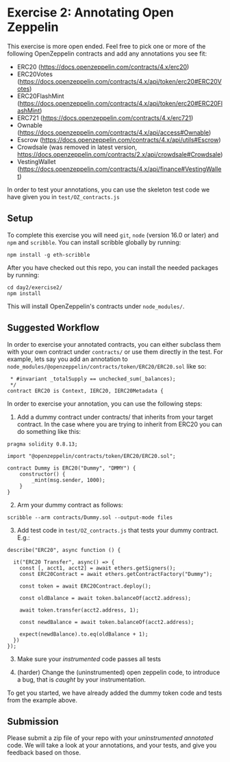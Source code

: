 # Exercise 2: Annotating Open Zeppelin

This exercise is more open ended. Feel free to pick one or more of the following OpenZeppelin contracts and add any annotations you see fit:

- ERC20 (https://docs.openzeppelin.com/contracts/4.x/erc20)
- ERC20Votes (https://docs.openzeppelin.com/contracts/4.x/api/token/erc20#ERC20Votes)
- ERC20FlashMint (https://docs.openzeppelin.com/contracts/4.x/api/token/erc20#ERC20FlashMint)
- ERC721 (https://docs.openzeppelin.com/contracts/4.x/erc721)
- Ownable (https://docs.openzeppelin.com/contracts/4.x/api/access#Ownable)
- Escrow (https://docs.openzeppelin.com/contracts/4.x/api/utils#Escrow)
- Crowdsale (was removed in latest version, https://docs.openzeppelin.com/contracts/2.x/api/crowdsale#Crowdsale)
- VestingWallet (https://docs.openzeppelin.com/contracts/4.x/api/finance#VestingWallet)

In order to test your annotations, you can use the skeleton test code we have given you in `test/OZ_contracts.js`

## Setup

To complete this exercise you will need `git`, `node` (version 16.0 or later) and `npm` and `scribble`.
You can install scribble globally by running:

```
npm install -g eth-scribble
```

After you have checked out this repo, you can install the needed packages by running:

```
cd day2/exercise2/
npm install
```

This will install OpenZeppelin's contracts under `node_modules/`.

## Suggested Workflow

In order to exercise your annotated contracts, you can either subclass them with your own contract under `contracts/` or use them directly in the test. For example, lets say you add an annotation to `node_modules/@openzeppelin/contracts/token/ERC20/ERC20.sol` like so:

```
 * #invariant _totalSupply == unchecked_sum(_balances);
 */
contract ERC20 is Context, IERC20, IERC20Metadata {
```

In order to exercise your annotation, you can use the following steps:

1. Add a dummy contract under contracts/ that inherits from your target contract. In the case where you are trying to inherit from ERC20 you can do something like this:

```
pragma solidity 0.8.13;

import "@openzeppelin/contracts/token/ERC20/ERC20.sol";

contract Dummy is ERC20("Dummy", "DMMY") {
	constructor() {
		_mint(msg.sender, 1000);
	}
}
```

2. Arm your dummy contract as follows:

`scribble --arm contracts/Dummy.sol --output-mode files`


3. Add test code in `test/OZ_contracts.js` that tests your dummy contract. E.g.:

```
describe("ERC20", async function () {

  it("ERC20 Transfer", async() => {
    const [, acct1, acct2] = await ethers.getSigners();
    const ERC20Contract = await ethers.getContractFactory("Dummy");

    const token = await ERC20Contract.deploy();

    const oldBalance = await token.balanceOf(acct2.address);

    await token.transfer(acct2.address, 1);

    const newdBalance = await token.balanceOf(acct2.address);

    expect(newdBalance).to.eq(oldBalance + 1);
  })
});
```

3. Make sure your *instrumented* code passes all tests


4. (harder) Change the (uninstrumented) open zeppelin code, to introduce a bug, that is *caught* by your instrumentation.

To get you started, we have already added the dummy token code and tests from the example above.

## Submission

Please submit a zip file of your repo with your *uninstrumented* *annotated* code. We will take a look at your annotations, and your tests, and give you feedback based on those.
